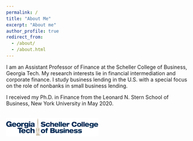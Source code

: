 ```yaml
---
permalink: /
title: "About Me"
excerpt: "About me"
author_profile: true
redirect_from: 
  - /about/
  - /about.html
---
```



I am an Assistant Professor of Finance at the Scheller College of Business, Georgia Tech. My research interests lie in financial intermediation and corporate finance. I study business lending in the U.S. with a special focus on the role of nonbanks in small business lending. 

I received my Ph.D. in Finance from the Leonard N. Stern School of Business, New York University in May 2020. 

<br style="line-height: 250px" />

<img src='/images/Scheller-MBA-Logo.png' height='50' width='250' align='left' margin-bottom='0cm' >
